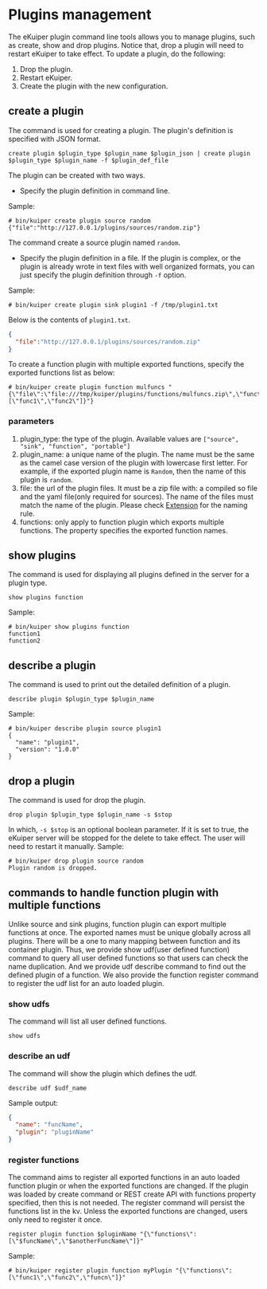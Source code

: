 # Plugins management

The eKuiper plugin command line tools allows you to manage plugins, such as create, show and drop plugins. Notice that, drop a plugin will need to restart eKuiper to take effect. To update a plugin, do the following:

1. Drop the plugin.
2. Restart eKuiper.
3. Create the plugin with the new configuration.

## create a plugin

The command is used for creating a plugin.  The plugin's definition is specified with JSON format.

```shell
create plugin $plugin_type $plugin_name $plugin_json | create plugin $plugin_type $plugin_name -f $plugin_def_file
```

The plugin can be created with two ways.

- Specify the plugin definition in command line.

Sample:

```shell
# bin/kuiper create plugin source random {"file":"http://127.0.0.1/plugins/sources/random.zip"}
```

The command create a source plugin named `random`.

- Specify the plugin definition in a file. If the plugin is complex, or the plugin is already wrote in text files with well organized formats, you can just specify the plugin definition through `-f` option.

Sample:

```shell
# bin/kuiper create plugin sink plugin1 -f /tmp/plugin1.txt
```

Below is the contents of `plugin1.txt`.

```json
{
  "file":"http://127.0.0.1/plugins/sources/random.zip"
}
```

To create a function plugin with multiple exported functions, specify the exported functions list as below:

```shell
# bin/kuiper create plugin function mulfuncs "{\"file\":\"file:///tmp/kuiper/plugins/functions/mulfuncs.zip\",\"functions\":[\"func1\",\"func2\"]}"}
```

### parameters

1. plugin_type: the type of the plugin. Available values are `["source", "sink", "function", "portable"]`
2. plugin_name: a unique name of the plugin. The name must be the same as the camel case version of the plugin with lowercase first letter. For example, if the exported plugin name is `Random`, then the name of this plugin is `random`.
3. file: the url of the plugin files. It must be a zip file with: a compiled so file and the yaml file(only required for sources). The name of the files must match the name of the plugin. Please check [Extension](../../extension/overview.md) for the naming rule.
4. functions: only apply to function plugin which exports multiple functions. The property specifies the exported function names.

## show plugins

The command is used for displaying all plugins defined in the server for a plugin type.

```shell
show plugins function
```

Sample:

```shell
# bin/kuiper show plugins function
function1
function2
```

## describe a plugin

The command is used to print out the detailed definition of a plugin.

```shell
describe plugin $plugin_type $plugin_name
```

Sample:

```shell
# bin/kuiper describe plugin source plugin1
{
  "name": "plugin1",
  "version": "1.0.0"
}
```

## drop a plugin

The command is used for drop the plugin.

```shell
drop plugin $plugin_type $plugin_name -s $stop
```

In which, `-s $stop` is an optional boolean parameter. If it is set to true, the eKuiper server will be stopped for the delete to take effect. The user will need to restart it manually.
Sample:

```shell
# bin/kuiper drop plugin source random
Plugin random is dropped.
```

## commands to handle function plugin with multiple functions

Unlike source and sink plugins, function plugin can export multiple functions at once. The exported names must be unique globally across all plugins. There will be a one to many mapping between function and its container plugin. Thus, we provide show udf(user defined function) command to query all user defined functions so that users can check the name duplication. And we provide udf describe command to find out the defined plugin of a function. We also provide the function register command to register the udf list for an auto loaded plugin.

### show udfs

The command will list all user defined functions.

```shell
show udfs
```

### describe an udf

The command will show the plugin which defines the udf.

```shell
describe udf $udf_name
```

Sample output:

```json
{
  "name": "funcName",
  "plugin": "pluginName"
}
```

### register functions

The command aims to register all exported functions in an auto loaded function plugin or when the exported functions are changed. If the plugin was loaded by create command or REST create API with functions property specified, then this is not needed. The register command will persist the functions list in the kv. Unless the exported functions are changed, users only need to register it once.

```shell
register plugin function $pluginName "{\"functions\":[\"$funcName\",\"$anotherFuncName\"]}"
```

Sample:

```shell
# bin/kuiper register plugin function myPlugin "{\"functions\":[\"func1\",\"func2\",\"funcn\"]}"
```
